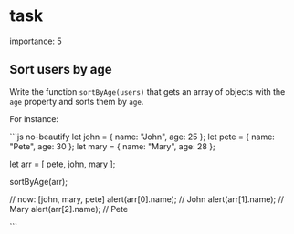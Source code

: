 # task

importance: 5

## Sort users by age

Write the function `sortByAge(users)` that gets an array of objects with the `age` property and sorts them by `age`.

For instance:

\`\`\`js no-beautify let john = { name: "John", age: 25 }; let pete = { name: "Pete", age: 30 }; let mary = { name: "Mary", age: 28 };

let arr = \[ pete, john, mary \];

sortByAge\(arr\);

// now: \[john, mary, pete\] alert\(arr\[0\].name\); // John alert\(arr\[1\].name\); // Mary alert\(arr\[2\].name\); // Pete

\`\`\`

